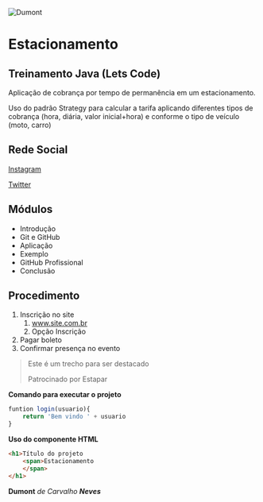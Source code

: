 ![Dumont](Imagens\Dumont.jpg)
# Estacionamento
## Treinamento Java (Lets Code)
Aplicação de cobrança por tempo de permanência em um estacionamento.

Uso do padrão Strategy para calcular a tarifa aplicando diferentes tipos de cobrança (hora, diária, valor inicial+hora) e conforme o tipo de veículo (moto, carro)

## Rede Social
[Instagram](https://instagram.com/dumont_neves)

[Twitter](www.twitter.com/portadosfundos)
## Módulos
* Introdução
* Git e GitHub
* Aplicação
* Exemplo
* GitHub Profissional
* Conclusão

## Procedimento
1. Inscrição no site
    1. www.site.com.br
    2. Opção Inscrição
2. Pagar boleto
3. Confirmar presença no evento

> Este é um trecho para ser destacado
>
> Patrocinado por Estapar

**Comando para executar o projeto**

```js
funtion login(usuario){
    return 'Bem vindo ' + usuario
}
```
**Uso do componente HTML**
```html
<h1>Título do projeto
    <span>Estacionamento
    </span>
</h1>
```



**Dumont** _de Carvalho **Neves**_
